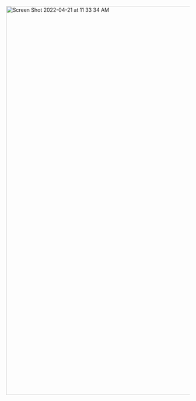 <img width="1063" alt="Screen Shot 2022-04-21 at 11 33 34 AM" src="https://user-images.githubusercontent.com/59748598/164530029-658a246a-19db-4c07-a1e1-0d067ecf2463.png">

